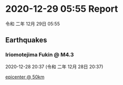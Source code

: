 # 2020-12-29 05:55 Report
令和 二年 12月 29日 05:55

## Earthquakes
### Iriomotejima Fukin @ M4.3
2020-12-28 20:37 (令和 二年 12月 28日 20:37)
  
[epicenter @ 50km](https://www.google.com/maps/place/24°12'00%22+123°36'00%22/@24.2,123.6,17z/data=!3m1!4b1!4m5!3m4!1s0x0:0x0!8m2!3d24.2!4d123.6)